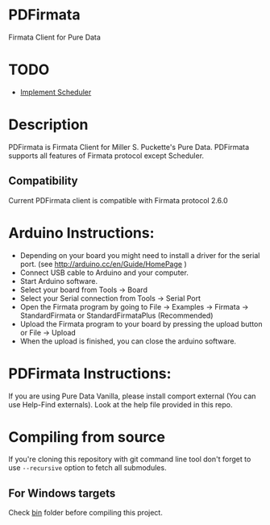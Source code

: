 # PDFirmata
Firmata Client for Pure Data

# TODO

- [Implement Scheduler](https://github.com/firmata/protocol/blob/master/scheduler.md)

# Description

PDFirmata is Firmata Client for Miller S. Puckette's Pure Data. PDFirmata supports all features of Firmata protocol except Scheduler.

## Compatibility

Current PDFirmata client is compatible with Firmata protocol 2.6.0

# Arduino Instructions:

* Depending on your board you might need to install a driver for the serial port. (see http://arduino.cc/en/Guide/HomePage )
* Connect USB cable to Arduino and your computer.
* Start Arduino software.
* Select your board from Tools -> Board
* Select your Serial connection from Tools -> Serial Port
* Open the Firmata program by going to File -> Examples -> Firmata -> StandardFirmata or StandardFirmataPlus (Recommended)
* Upload the Firmata program to your board by pressing the upload button or File -> Upload
* When the upload is finished, you can close the arduino software.

# PDFirmata Instructions:

If you are using Pure Data Vanilla, please install comport external (You can use Help-Find externals). 
Look at the help file provided in this repo.

# Compiling from source

If you're cloning this repository with git command line tool don't forget to use `--recursive` option to fetch all submodules.

## For Windows targets

Check [bin](bin/) folder before compiling this project.
